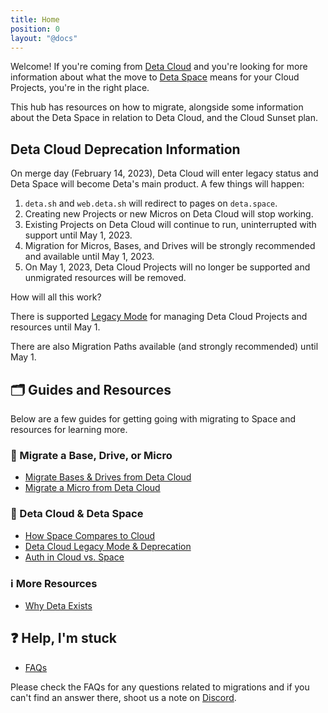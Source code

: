 ```yaml
---
title: Home
position: 0
layout: "@docs"
---
```


Welcome! If you're coming from [Deta Cloud](https://www.deta.sh/) and you're looking for more information about what the move to [Deta Space](https://deta.space/) means for your Cloud Projects, you're in the right place. 

This hub has resources on how to migrate, alongside some information about the Deta Space in relation to Deta Cloud, and the Cloud Sunset plan.

## Deta Cloud Deprecation Information

On merge day (February 14, 2023), Deta Cloud will enter legacy status and Deta Space will become Deta's main product. A few things will happen:

1. `deta.sh` and `web.deta.sh` will redirect to pages on `deta.space`.
2. Creating new Projects or new Micros on Deta Cloud will stop working.
3. Existing Projects on Deta Cloud will continue to run, uninterrupted with support until May 1, 2023.
4. Migration for Micros, Bases, and Drives will be strongly recommended and available until May 1, 2023.
5. On May 1, 2023, Deta Cloud Projects will no longer be supported and unmigrated resources will be removed.

How will all this work? 

There is supported [Legacy Mode](/migration/learn-more/legacy-mode) for managing Deta Cloud Projects and resources until May 1.

There are also Migration Paths available (and strongly recommended) until May 1.

## 🗂️ Guides and Resources 

Below are a few guides for getting going with migrating to Space and resources for learning more.

### 🚀 Migrate a Base, Drive, or Micro 
- [Migrate Bases & Drives from Deta Cloud](/migration/guides/import-a-project)
- [Migrate a Micro from Deta Cloud](/migration/guides/migrate-a-micro)

### 🧠 Deta Cloud & Deta Space
- [How Space Compares to Cloud](/migration/learn-more/space-vs-cloud)
- [Deta Cloud Legacy Mode & Deprecation](/migration/learn-more/legacy-mode)
- [Auth in Cloud vs. Space](/migration/learn-more/auth-comparison)

### ℹ️ More Resources
- [Why Deta Exists](https://deta.space/motivation/)

## ❓ Help, I'm stuck  
- [FAQs](/migration/other/faqs)

Please check the FAQs for any questions related to migrations and if you can't find an answer there, shoot us a note on [Discord](https://go.deta.dev/discord).